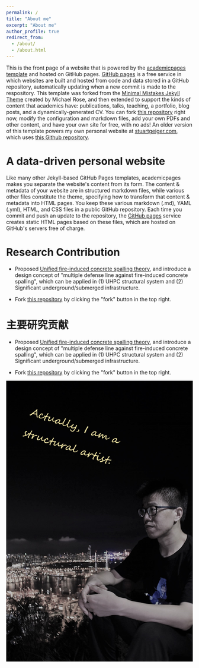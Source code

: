 ```yaml
---
permalink: /
title: "About me"
excerpt: "About me"
author_profile: true
redirect_from: 
  - /about/
  - /about.html
---
```


This is the front page of a website that is powered by the [academicpages template](https://github.com/academicpages/academicpages.github.io) and hosted on GitHub pages. [GitHub pages](https://pages.github.com) is a free service in which websites are built and hosted from code and data stored in a GitHub repository, automatically updating when a new commit is made to the respository. This template was forked from the [Minimal Mistakes Jekyll Theme](https://mmistakes.github.io/minimal-mistakes/) created by Michael Rose, and then extended to support the kinds of content that academics have: publications, talks, teaching, a portfolio, blog posts, and a dynamically-generated CV. You can fork [this repository](https://github.com/academicpages/academicpages.github.io) right now, modify the configuration and markdown files, add your own PDFs and other content, and have your own site for free, with no ads! An older version of this template powers my own personal website at [stuartgeiger.com](http://stuartgeiger.com), which uses [this Github repository](https://github.com/staeiou/staeiou.github.io).

A data-driven personal website
======
Like many other Jekyll-based GitHub Pages templates, academicpages makes you separate the website's content from its form. The content & metadata of your website are in structured markdown files, while various other files constitute the theme, specifying how to transform that content & metadata into HTML pages. You keep these various markdown (.md), YAML (.yml), HTML, and CSS files in a public GitHub repository. Each time you commit and push an update to the repository, the [GitHub pages](https://pages.github.com/) service creates static HTML pages based on these files, which are hosted on GitHub's servers free of charge.


Research Contribution
======
* Proposed [Unified fire-induced concrete spalling theory](https://doi.org/10.1016/j.conbuildmat.2018.06.204), and introduce a design concept of "multiple defense line against fire-induced concrete spalling", which can be applied in (1) UHPC structural system and (2) Significant underground/submerged infrastructure.

* Fork [this repository](https://github.com/academicpages/academicpages.github.io) by clicking the "fork" button in the top right. 

主要研究贡献
======
* Proposed [Unified fire-induced concrete spalling theory](https://doi.org/10.1016/j.conbuildmat.2018.06.204), and introduce a design concept of "multiple defense line against fire-induced concrete spalling", which can be applied in (1) UHPC structural system and (2) Significant underground/submerged infrastructure.

* Fork [this repository](https://github.com/academicpages/academicpages.github.io) by clicking the "fork" button in the top right. 

![Editing a markdown file for a talk](/images/profile.jpg)

